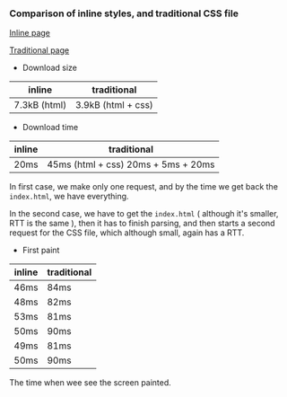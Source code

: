 

### Comparison of inline styles, and traditional CSS file

[Inline page](http://antouank.github.io/Style-perf/inline/)

[Traditional page](http://antouank.github.io/Style-perf/traditional/)


- Download size

|inline|traditional
|---|---|
|7.3kB (html) |3.9kB (html + css)

- Download time

|inline|traditional
|---|---|
|20ms |45ms (html + css) 20ms + 5ms + 20ms

In first case, we make only one request, and by the time we get back the `index.html`, we have everything.

In the second case, we have to get the `index.html` ( although it's smaller, RTT is the same ), then it has to finish parsing, and then starts a second request for the CSS file, which although small, again has a RTT.

- First paint

|inline|traditional
|---|---|
|46ms |84ms
|48ms |82ms
|53ms |81ms
|50ms |90ms
|49ms |81ms
|50ms |90ms

The time when wee see the screen painted.
